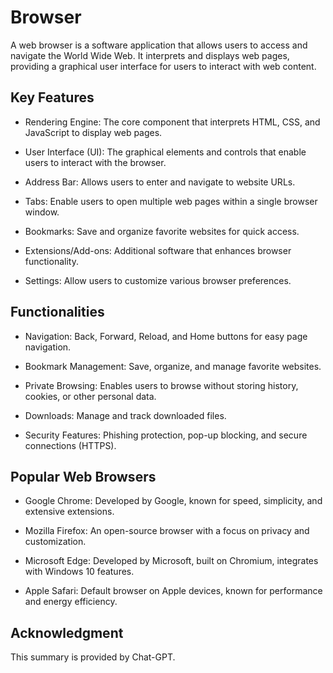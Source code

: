 # Browser

A web browser is a software application that allows users to access and navigate the World Wide Web. It interprets and displays web pages, providing a graphical user interface for users to interact with web content.

## Key Features

- Rendering Engine: The core component that interprets HTML, CSS, and JavaScript to display web pages.

- User Interface (UI): The graphical elements and controls that enable users to interact with the browser.

- Address Bar: Allows users to enter and navigate to website URLs.

- Tabs: Enable users to open multiple web pages within a single browser window.

- Bookmarks: Save and organize favorite websites for quick access.

- Extensions/Add-ons: Additional software that enhances browser functionality.

- Settings: Allow users to customize various browser preferences.

## Functionalities

- Navigation: Back, Forward, Reload, and Home buttons for easy page navigation.

- Bookmark Management: Save, organize, and manage favorite websites.

- Private Browsing: Enables users to browse without storing history, cookies, or other personal data.

- Downloads: Manage and track downloaded files.

- Security Features: Phishing protection, pop-up blocking, and secure connections (HTTPS).

## Popular Web Browsers

- Google Chrome: Developed by Google, known for speed, simplicity, and extensive extensions.

- Mozilla Firefox: An open-source browser with a focus on privacy and customization.

- Microsoft Edge: Developed by Microsoft, built on Chromium, integrates with Windows 10 features.

- Apple Safari: Default browser on Apple devices, known for performance and energy efficiency.

## Acknowledgment

This summary is provided by Chat-GPT.
